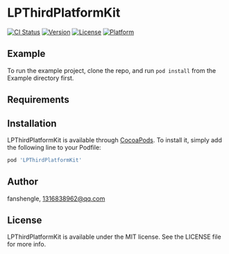 # LPThirdPlatformKit

[![CI Status](https://img.shields.io/travis/fanshengle/LPThirdPlatformKit.svg?style=flat)](https://travis-ci.org/fanshengle/LPThirdPlatformKit)
[![Version](https://img.shields.io/cocoapods/v/LPThirdPlatformKit.svg?style=flat)](https://cocoapods.org/pods/LPThirdPlatformKit)
[![License](https://img.shields.io/cocoapods/l/LPThirdPlatformKit.svg?style=flat)](https://cocoapods.org/pods/LPThirdPlatformKit)
[![Platform](https://img.shields.io/cocoapods/p/LPThirdPlatformKit.svg?style=flat)](https://cocoapods.org/pods/LPThirdPlatformKit)

## Example

To run the example project, clone the repo, and run `pod install` from the Example directory first.

## Requirements

## Installation

LPThirdPlatformKit is available through [CocoaPods](https://cocoapods.org). To install
it, simply add the following line to your Podfile:

```ruby
pod 'LPThirdPlatformKit'
```

## Author

fanshengle, 1316838962@qq.com

## License

LPThirdPlatformKit is available under the MIT license. See the LICENSE file for more info.
